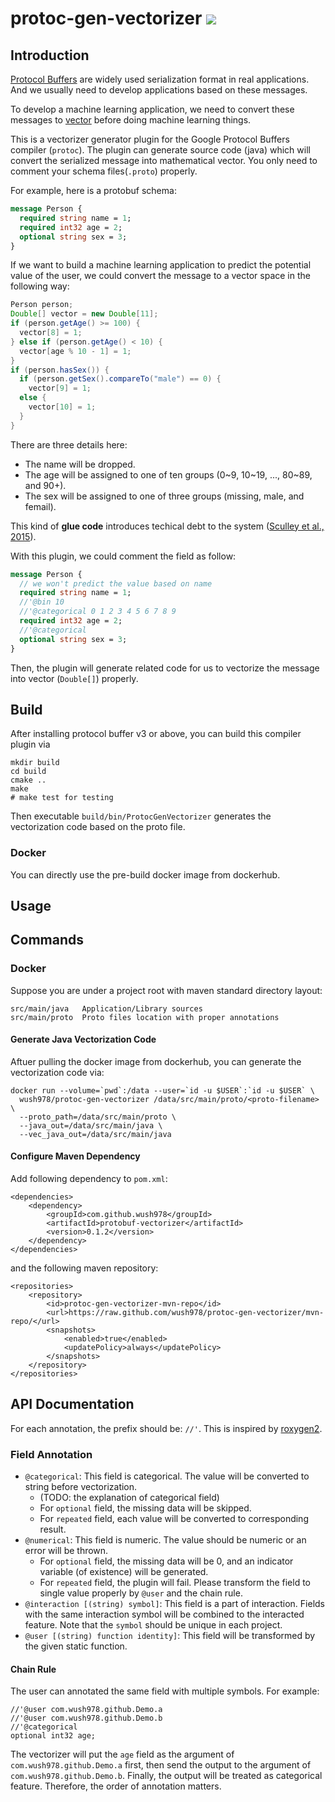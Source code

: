 # protoc-gen-vectorizer ![](https://travis-ci.org/wush978/protoc-gen-vectorizer.svg?branch=master)

## Introduction

[Protocol Buffers](https://en.wikipedia.org/wiki/Protocol_Buffers) are widely used serialization format in real applications. 
And we usually need to develop applications based on these messages.

To develop a machine learning application, we need to convert these messages to [vector](https://en.wikipedia.org/wiki/Vector_(mathematics_and_physics)) 
before doing machine learning things.

This is a vectorizer generator plugin for the Google Protocol Buffers compiler
(`protoc`). The plugin can generate source code (java) which will convert the serialized message into 
mathematical vector. You only need to comment your schema files(`.proto`) properly.

For example, here is a protobuf schema:

```proto
message Person {
  required string name = 1;
  required int32 age = 2;
  optional string sex = 3;
}
```

If we want to build a machine learning application to predict the potential value of the user, 
we could convert the message to a vector space in the following way:

```java
Person person;
Double[] vector = new Double[11];
if (person.getAge() >= 100) {
  vector[8] = 1;
} else if (person.getAge() < 10) {
  vector[age % 10 - 1] = 1;
}
if (person.hasSex()) {
  if (person.getSex().compareTo("male") == 0) {
    vector[9] = 1;
  else {
    vector[10] = 1;
  }
}
```

There are three details here:

- The name will be dropped.
- The age will be assigned to one of ten groups (0~9, 10~19, ..., 80~89, and 90+).
- The sex will be assigned to one of three groups (missing, male, and femail).

This kind of **glue code** introduces techical debt to the system ([Sculley et al., 2015](http://papers.nips.cc/paper/5656-hidden-technical-debt-in-machine-learning-systems)).

With this plugin, we could comment the field as follow:

```proto
message Person {
  // we won't predict the value based on name
  required string name = 1;
  //'@bin 10
  //'@categorical 0 1 2 3 4 5 6 7 8 9
  required int32 age = 2;
  //'@categorical
  optional string sex = 3;
}
```

Then, the plugin will generate related code for us to vectorize the message into vector (`Double[]`) properly.

## Build

After installing protocol buffer v3 or above, you can build this compiler plugin via

```
mkdir build
cd build
cmake ..
make
# make test for testing
```

Then executable `build/bin/ProtocGenVectorizer` generates the vectorization code based on the proto file.

### Docker

You can directly use the pre-build docker image from dockerhub.

## Usage

## Commands

### Docker

Suppose you are under a project root with maven standard directory layout:

```
src/main/java   Application/Library sources
src/main/proto  Proto files location with proper annotations
```

#### Generate Java Vectorization Code

Aftuer pulling the docker image from dockerhub, you can generate the vectorization code via:

```
docker run --volume=`pwd`:/data --user=`id -u $USER`:`id -u $USER` \
  wush978/protoc-gen-vectorizer /data/src/main/proto/<proto-filename> \
  --proto_path=/data/src/main/proto \
  --java_out=/data/src/main/java \
  --vec_java_out=/data/src/main/java
```

#### Configure Maven Dependency

Add following dependency to `pom.xml`:

```
<dependencies>
    <dependency>
        <groupId>com.github.wush978</groupId>
        <artifactId>protobuf-vectorizer</artifactId>
        <version>0.1.2</version>
    </dependency>
</dependencies>
```

and the following maven repository:

```
<repositories>
    <repository>
        <id>protoc-gen-vectorizer-mvn-repo</id>
        <url>https://raw.github.com/wush978/protoc-gen-vectorizer/mvn-repo/</url>
        <snapshots>
            <enabled>true</enabled>
            <updatePolicy>always</updatePolicy>
        </snapshots>
    </repository>
</repositories>
```

## API Documentation

For each annotation, the prefix should be: `//'`. This is inspired by [roxygen2](https://cran.r-project.org/web/packages/roxygen2/index.html).

### Field Annotation

- `@categorical`: This field is categorical.  The value will be converted to string before vectorization. 
    - (TODO: the explanation of categorical field)
    - For `optional` field, the missing data will be skipped.
    - For `repeated` field, each value will be converted to corresponding result.
- `@numerical`: This field is numeric. The value should be numeric or an error will be thrown. 
    - For `optional` field, the missing data will be 0, and an indicator variable (of existence) will be generated. 
    - For `repeated` field, the plugin will fail. Please transform the field to single value properly by `@user` and the chain rule.
- `@interaction [(string) symbol]`: This field is a part of interaction. Fields with the same interaction symbol will be combined to the interacted feature. Note that the `symbol` should be unique in each project.
- `@user [(string) function identity]`: This field will be transformed by the given static function.

#### Chain Rule

The user can annotated the same field with multiple symbols. For example:

```
//'@user com.wush978.github.Demo.a
//'@user com.wush978.github.Demo.b
//'@categorical
optional int32 age;
```

The vectorizer will put the `age` field as the argument of `com.wush978.github.Demo.a` first, then send the output to the argument of `com.wush978.github.Demo.b`. Finally, the output will be treated as categorical feature. Therefore, the order of annotation matters.

